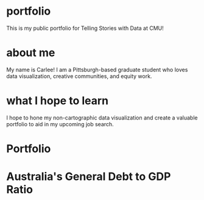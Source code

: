 # portfolio
This is my public portfolio for Telling Stories with Data at CMU!

# about me
My name is Carlee! I am a Pittsburgh-based graduate student who loves data visualization, creative communities, and equity work. 

# what I hope to learn
I hope to hone my non-cartographic data visualization and create a valuable portfolio to aid in my upcoming job search.

# Portfolio

# Australia's General Debt to GDP Ratio
<div class="flourish-embed flourish-chart" data-src="visualisation/7254836"><script src="https://public.flourish.studio/resources/embed.js"></script></div>
<div class="flourish-embed flourish-chart" data-src="visualisation/7255074"><script src="https://public.flourish.studio/resources/embed.js"></script></div>
